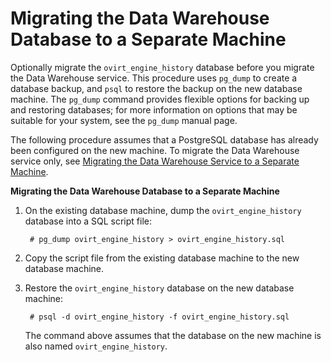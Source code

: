 # Migrating the Data Warehouse Database to a Separate Machine

Optionally migrate the `ovirt_engine_history` database before you migrate the Data Warehouse service. This procedure uses `pg_dump` to create a database backup, and `psql` to restore the backup on the new database machine. The `pg_dump` command provides flexible options for backing up and restoring databases; for more information on options that may be suitable for your system, see the `pg_dump` manual page.

The following procedure assumes that a PostgreSQL database has already been configured on the new machine. To migrate the Data Warehouse service only, see [Migrating the Data Warehouse Service to a Separate Machine](Migrating_the_Data_Warehouse_Service_to_a_Separate_Machine).

**Migrating the Data Warehouse Database to a Separate Machine**

1. On the existing database machine, dump the `ovirt_engine_history` database into a SQL script file:

        # pg_dump ovirt_engine_history > ovirt_engine_history.sql

2. Copy the script file from the existing database machine to the new database machine.

3. Restore the `ovirt_engine_history` database on the new database machine:

        # psql -d ovirt_engine_history -f ovirt_engine_history.sql

    The command above assumes that the database on the new machine is also named `ovirt_engine_history`.
